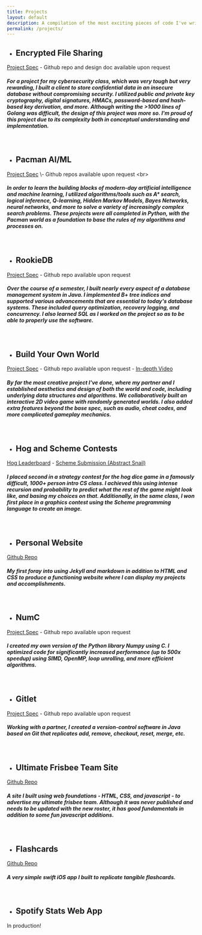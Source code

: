 ```yaml
---
title: Projects
layout: default
description: A compilation of the most exciting pieces of code I've written in the past two years.
permalink: /projects/
---
```

- ## Encrypted File Sharing
[Project Spec](https://fa22.cs161.org/proj2/) \- Github repo and design doc available upon request 
<br>
##### For a project for my cybersecurity class, which was very tough but very rewarding, I built a client to store confidential data in an insecure database without compromising security. I utilized public and private key cryptography, digital signatures, HMACs, password-based and hash-based key derivation, and more. Although writing the \>1000 lines of Golang was difficult, the design of this project was more so. I'm proud of this project due to its complexity both in conceptual understanding and implementation.
<br> 

- ## Pacman AI/ML
[Project Spec]([https://fa22.cs161.org/proj2/](https://inst.eecs.berkeley.edu/~cs188/sp23/projects/)) \- Github repos available upon request 
<br>
##### In order to learn the building blocks of modern-day artificial intelligence and machine learning, I utilized algorithms/tools such as A* search, logical inference, Q-learning, Hidden Markov Models, Bayes Networks, neural networks, and more to solve a variety of increasingly complex search problems. These projects were all completed in Python, with the Pacman world as a foundation to base the rules of my algorithms and processes on.
<br> 

- ## RookieDB
[Project Spec](https://fa22.cs161.org/proj2/) \- Github repo available upon request
<br>
##### Over the course of a semester, I built nearly every aspect of a database management system in Java. I implemented B+ tree indices and supported various advancements that are essential to today's database systems. These included query optimization, recovery logging, and concurrency. I also learned SQL as I worked on the project so as to be able to properly use the software.
<br>

- ## Build Your Own World
[Project Spec](https://fa22.datastructur.es/materials/proj/proj3/) \- Github repo available upon request \- [In-depth Video](https://www.youtube.com/watch?v=yT7JsByTKUo&ab_channel=DhruvVaish)
<br>
#####  By far the most creative project I've done, where my partner and I established aesthetics and design of both the world and code, including underlying data structures and algorithms. We collaboratively built an interactive 2D video game with randomly generated worlds. I also added extra features beyond the base spec, such as audio, cheat codes, and more complicated gameplay mechanics.
<br>

- ## Hog and Scheme Contests
[Hog Leaderboard](https://hog-contest.cs61a.org/winners) \- [Scheme Submission (Abstract Snail)](https://inst.eecs.berkeley.edu/~cs61a/sp21/proj/scheme_gallery/#abstract-snail)
<br>
##### I placed second in a strategy contest for the hog dice game in a famously difficult, 1000+ person intro CS class. I achieved this using intense recursion and probability to predict what the rest of the game might look like, and basing my choices on that. Additionally, in the same class, I won first place in a graphics contest using the Scheme programming language to create an image.
<br>

- ## Personal Website
[Github Repo](https://github.com/ekandell/ekandell.github.io)
<br>
##### My first foray into using Jekyll and markdown in addition to HTML and CSS to produce a functioning website where I can display my projects and accomplishments.
<br>

- ## NumC
[Project Spec](https://fa22.cs161.org/proj2/) \- Github repo available upon request
<br>
##### I created my own version of the Python library Numpy using C. I optimized code for significantly increased performance (up to 500x speedup) using SIMD, OpenMP, loop unrolling, and more efficient algorithms.
<br>

- ## Gitlet
[Project Spec](https://sp21.datastructur.es/materials/proj/proj2/proj2) \- Github repo available upon request
<br>
##### Working with a partner, I created a version-control software in Java based on Git that replicates add, remove, checkout, reset, merge, etc. 
<br>

- ## Ultimate Frisbee Team Site
[Github Repo](https://github.com/ekandell/ultimate-team-site)
<br>
##### A site I built using web foundations - HTML, CSS, and javascript - to advertise my ultimate frisbee team. Although it was never published and needs to be updated with the new roster, it has good fundamentals in addition to some fun javascript additions.
<br>

- ## Flashcards
[Github Repo](https://github.com/ekandell/flashcards)
<br>
##### A very simple swift iOS app I built to replicate tangible flashcards.
<br>

- ## Spotify Stats Web App
In production!
